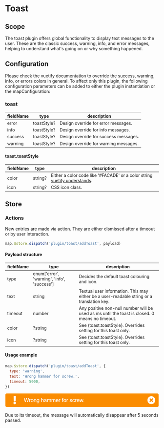 # Toast

## Scope

The toast plugin offers global functionality to display text messages to the user. These are the classic success, warning, info, and error messages, helping to understand what's going on or why something happened.

## Configuration

Please check the vuetify documentation to override the success, warning, info, or errors colors in general. To affect only this plugin, the following configuration parameters can be added to either the plugin instantiation or the mapConfiguration:

### toast

| fieldName | type       | description                           |
| --------- | ---------- | ------------------------------------- |
| error     | toastStyle? | Design override for error messages.   |
| info      | toastStyle? | Design override for info messages.    |
| success   | toastStyle? | Design override for success messages. |
| warning   | toastStyle? | Design override for warning messages. |

#### toast.toastStyle

| fieldName | type    | description                                                                                                          |
| --------- | ------- | -------------------------------------------------------------------------------------------------------------------- |
| color     | string? | Either a color code like '#FACADE' or a color string [vuetify understands](https://vuetifyjs.com/en/styles/colors/). |
| icon      | string? | CSS icon class.                                                                                                      |

## Store

### Actions

New entries are made via action. They are either dismissed after a timeout or by user interaction.

```js
map.$store.dispatch('plugin/toast/addToast', payload)
```

#### Payload structure

| fieldName | type                                        | description                                                                                    |
| --------- | ------------------------------------------- | ---------------------------------------------------------------------------------------------- |
| type      | enum['error', 'warning', 'info', 'success'] | Decides the default toast colouring and icon.                                                  |
| text      | string                                      | Textual user information. This may either be a user-readable string or a translation key.      |
| timeout   | number                                      | Any positive non-null number will be used as ms until the toast is closed. 0 means no timeout. |
| color     | ?string                                     | See {toast.toastStyle}. Overrides setting for this toast only.                                 |
| icon      | ?string                                     | See {toast.toastStyle}. Overrides setting for this toast only.                                 |

#### Usage example

```js
map.$store.dispatch('plugin/toast/addToast', {
  type: 'warning',
  text: 'Wrong hammer for screw.',
  timeout: 5000,
})
```

![Alert example](./readme_example.png)

Due to its timeout, the message will automatically disappear after 5 seconds passed.
